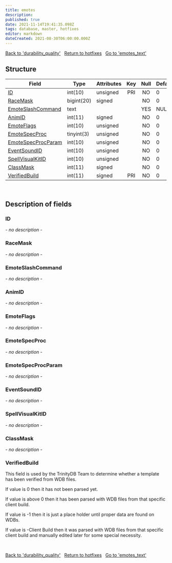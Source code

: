 ```yaml
---
title: emotes
description: 
published: true
date: 2021-11-14T19:41:35.098Z
tags: database, master, hotfixes
editor: markdown
dateCreated: 2021-08-30T06:00:00.000Z
---
```


<a href="https://trinitycore.info/en/database/master/hotfixes/durability_quality" class="mt-5 v-btn v-btn--depressed v-btn--flat v-btn--outlined theme--light v-size--default darkblue--text text--lighten-3"><span class="v-btn__content"><i aria-hidden="true" class="v-icon notranslate v-icon--left mdi mdi-arrow-left theme--light"></i><span>Back to 'durability_quality'</span></span></a>&nbsp;&nbsp;&nbsp;<a href="https://trinitycore.info/en/database/master/hotfixes/home" class="mt-5 v-btn v-btn--depressed v-btn--flat v-btn--outlined theme--light v-size--default darkblue--text text--lighten-3"><span class="v-btn__content"><i aria-hidden="true" class="v-icon notranslate v-icon--left mdi mdi-home-outline theme--light"></i><span>Return to hotfixes</span></span></a>&nbsp;&nbsp;&nbsp;<a href="https://trinitycore.info/en/database/master/hotfixes/emotes_text" class="mt-5 v-btn v-btn--depressed v-btn--flat v-btn--outlined theme--light v-size--default darkblue--text text--lighten-3"><span class="v-btn__content"><span>Go to 'emotes_text'</span><i aria-hidden="true" class="v-icon notranslate v-icon--right mdi mdi-arrow-right theme--light"></i></span></a>

## Structure

| Field | Type | Attributes | Key | Null | Default | Extra | Comment |
| --- | --- | --- | :---: | :---: | --- | --- | --- |
| [ID](#id) | int(10) | unsigned | PRI | NO | 0 |  |  |
| [RaceMask](#racemask) | bigint(20) | signed |  | NO | 0 |  |  |
| [EmoteSlashCommand](#emoteslashcommand) | text |  |  | YES | NULL |  |  |
| [AnimID](#animid) | int(11) | signed |  | NO | 0 |  |  |
| [EmoteFlags](#emoteflags) | int(10) | unsigned |  | NO | 0 |  |  |
| [EmoteSpecProc](#emotespecproc) | tinyint(3) | unsigned |  | NO | 0 |  |  |
| [EmoteSpecProcParam](#emotespecprocparam) | int(10) | unsigned |  | NO | 0 |  |  |
| [EventSoundID](#eventsoundid) | int(10) | unsigned |  | NO | 0 |  |  |
| [SpellVisualKitID](#spellvisualkitid) | int(10) | unsigned |  | NO | 0 |  |  |
| [ClassMask](#classmask) | int(11) | signed |  | NO | 0 |  |  |
| [VerifiedBuild](#verifiedbuild) | int(11) | signed | PRI | NO | 0 |  |  |
&nbsp;
## Description of fields

### ID
*- no description -*
&nbsp;

### RaceMask
*- no description -*
&nbsp;

### EmoteSlashCommand
*- no description -*
&nbsp;

### AnimID
*- no description -*
&nbsp;

### EmoteFlags
*- no description -*
&nbsp;

### EmoteSpecProc
*- no description -*
&nbsp;

### EmoteSpecProcParam
*- no description -*
&nbsp;

### EventSoundID
*- no description -*
&nbsp;

### SpellVisualKitID
*- no description -*
&nbsp;

### ClassMask
*- no description -*
&nbsp;

### VerifiedBuild
This field is used by the TrinityDB Team to determine whether a template has been verified from WDB files.

If value is 0 then it has not been parsed yet.

If value is above 0 then it has been parsed with WDB files from that specific client build.

If value is -1 then it is just a place holder until proper data are found on WDBs.

If value is -Client Build then it was parsed with WDB files from that specific client build and manually edited later for some special necessity.

&nbsp;

<a href="https://trinitycore.info/en/database/master/hotfixes/durability_quality" class="mt-5 v-btn v-btn--depressed v-btn--flat v-btn--outlined theme--light v-size--default darkblue--text text--lighten-3"><span class="v-btn__content"><i aria-hidden="true" class="v-icon notranslate v-icon--left mdi mdi-arrow-left theme--light"></i><span>Back to 'durability_quality'</span></span></a>&nbsp;&nbsp;&nbsp;<a href="https://trinitycore.info/en/database/master/hotfixes/home" class="mt-5 v-btn v-btn--depressed v-btn--flat v-btn--outlined theme--light v-size--default darkblue--text text--lighten-3"><span class="v-btn__content"><i aria-hidden="true" class="v-icon notranslate v-icon--left mdi mdi-home-outline theme--light"></i><span>Return to hotfixes</span></span></a>&nbsp;&nbsp;&nbsp;<a href="https://trinitycore.info/en/database/master/hotfixes/emotes_text" class="mt-5 v-btn v-btn--depressed v-btn--flat v-btn--outlined theme--light v-size--default darkblue--text text--lighten-3"><span class="v-btn__content"><span>Go to 'emotes_text'</span><i aria-hidden="true" class="v-icon notranslate v-icon--right mdi mdi-arrow-right theme--light"></i></span></a>


